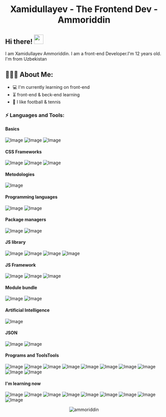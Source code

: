 <h1 align="center">Xamidullayev - The Frontend Dev - Ammoriddin</h1>

## Hi there! <img src="https://raw.githubusercontent.com/aemmadi/aemmadi/master/wave.gif" width="30px">

I am  Xamidullayev Ammoriddin. I am a front-end Developer.I'm 12 years old. I'm from Uzbekistan</br>
  
<h2 align="left">👨🏻‍💻 About Me:</h2>

- :computer: I'm currently learning on front-end
- :hourglass_flowing_sand:  front-end & beck-end learning
- :muscle: I like football & tennis

<h3 align="left">⚡ Languages and Tools:</h3>

<h4>Basics</h4>

![Image](https://img.shields.io/badge/HTML5-E34F26?style=for-the-badge&logo=html5&logoColor=white)
![Image](https://img.shields.io/badge/CSS3-1572B6?style=for-the-badge&logo=css3&logoColor=white)
![Image](https://img.shields.io/badge/Sass-CC6699?style=for-the-badge&logo=sass&logoColor=white)

<h4>CSS Frameworks</h4>

![Image](https://img.shields.io/badge/Bootstrap-563D7C?style=for-the-badge&logo=bootstrap&logoColor=white)
![Image](https://img.shields.io/badge/Material%20UI-007FFF?style=for-the-badge&logo=mui&logoColor=white)
![Image](https://img.shields.io/badge/Tailwind_CSS-38B2AC?style=for-the-badge&logo=tailwind-css&logoColor=white)

<h4>Metodologies</h4>

![Image](https://img.shields.io/badge/BEM-fff?style=for-the-badge&logo=bem&logoColor=000)

<h4>Programming languages</h4>

![Image](https://img.shields.io/badge/JavaScript-323330?style=for-the-badge&logo=javascript&logoColor=F7DF1E)
![Image](https://img.shields.io/badge/TypeScript-007ACC?style=for-the-badge&logo=typescript&logoColor=white)

<h4>Package managers</h4>

![Image](https://img.shields.io/badge/npm-CB3837?style=for-the-badge&logo=npm&logoColor=white)
![Image](https://img.shields.io/badge/Yarn-2C8EBB?style=for-the-badge&logo=yarn&logoColor=white)

<h4>JS library</h4>

![Image](https://img.shields.io/badge/React-20232A?style=for-the-badge&logo=react&logoColor=61DAFB)
![Image](https://img.shields.io/badge/Redux-593D88?style=for-the-badge&logo=redux&logoColor=white)
![Image](https://img.shields.io/badge/VueX-35495E?style=for-the-badge&logo=vue.js&logoColor=4FC08D)
![Image](https://img.shields.io/badge/ThreeJs-black?style=for-the-badge&logo=three.js&logoColor=white)

<h4>JS Framework</h4>

![Image](https://img.shields.io/badge/Vue.js-35495E?style=for-the-badge&logo=vue.js&logoColor=4FC08D)
![Image](https://img.shields.io/badge/React_Router-CA4245?style=for-the-badge&logo=react-router&logoColor=white)
![Image](https://img.shields.io/badge/EXPRESS-white?style=for-the-badge&logo=express&logoColor=black)


<h4>Module bundle</h4>

![Image](https://img.shields.io/badge/Webpack-8DD6F9?style=for-the-badge&logo=Webpack&logoColor=white)
![Image](https://img.shields.io/badge/Esbuild-191919?style=for-the-badge&logo=esbuild&logoColor=#FFCF00)

<h4>Artificial Intelligence</h4>

![Image](https://img.shields.io/badge/TensorFlow-FF6F00?style=for-the-badge&logo=tensorflow&logoColor=white)


<h4>JSON</h4>

![Image](https://img.shields.io/badge/json-ffde59?style=for-the-badge&logo=json&logoColor=1a2b34)
![Image](https://img.shields.io/badge/json%20web%20tokens-323330?style=for-the-badge&logo=json-web-tokens&logoColor=#FFCF00)


<h4>Programs and ToolsTools</h4>

![Image](https://img.shields.io/badge/eslint-3A33D1?style=for-the-badge&logo=eslint&logoColor=white)
![Image](https://img.shields.io/badge/Prettier-fff?style=for-the-badge&logo=Prettier&logoColor=1a2b34)
![Image](https://img.shields.io/badge/Vite-B73BFE?style=for-the-badge&logo=vite&logoColor=FFD62E)
![Image](https://img.shields.io/badge/Linux-FCC624?style=for-the-badge&logo=linux&logoColor=black)
![Image](https://img.shields.io/badge/BASH-white?style=for-the-badge&logo=gnu-bash&logoColor=black)
![Image](https://img.shields.io/badge/Figma-F24E1E?style=for-the-badge&logo=figma&logoColor=white)
![Image](https://img.shields.io/badge/Git-F05032?style=for-the-badge&logo=git&logoColor=white)
![Image](https://img.shields.io/badge/GitHub-100000?style=for-the-badge&logo=github&logoColor=white)
![Image](https://img.shields.io/badge/GitLab-330F63?style=for-the-badge&logo=gitlab&logoColor=white)
![Image](https://img.shields.io/badge/Trello-0052CC?style=for-the-badge&logo=trello&logoColor=white)

<h4>I'm learning now</h4>

![Image](https://img.shields.io/badge/Node.js-339933?style=for-the-badge&logo=nodedotjs&logoColor=white)
![Image](https://img.shields.io/badge/Express.js-000000?style=for-the-badge&logo=express&logoColor=white)
![Image](https://img.shields.io/badge/nestjs-E0234E?style=for-the-badge&logo=nestjs&logoColor=white)
![Image](https://img.shields.io/badge/MongoDB-4EA94B?style=for-the-badge&logo=mongodb&logoColor=white)
![Image](https://img.shields.io/badge/MySQL-005C84?style=for-the-badge&logo=mysql&logoColor=white)
![Image](https://img.shields.io/badge/Apache-D22128?style=for-the-badge&logo=Apache&logoColor=white)
![Image](https://img.shields.io/badge/Nginx-009639?style=for-the-badge&logo=nginx&logoColor=white)
![Image](https://img.shields.io/badge/PostgreSQL-316192?style=for-the-badge&logo=postgresql&logoColor=white)
![Image](https://img.shields.io/badge/Docker-2CA5E0?style=for-the-badge&logo=docker&logoColor=white)
<p align="center"> <img src="https://github-readme-stats.vercel.app/api?username=ammoriddin&show_icons=true&theme=gotham" alt="ammoriddin" />
